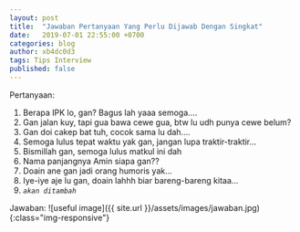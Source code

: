 ```yaml
---
layout: post
title:  "Jawaban Pertanyaan Yang Perlu Dijawab Dengan Singkat"
date:   2019-07-01 22:55:00 +0700
categories: blog
author: xb4dc0d3
tags: Tips Interview
published: false
---
```


Pertanyaan:
1. Berapa IPK lo, gan? Bagus lah yaaa semoga....
2. Gan jalan kuy, tapi gua bawa cewe gua, btw lu udh punya cewe belum?
3. Gan doi cakep bat tuh, cocok sama lu dah....
4. Semoga lulus tepat waktu yak gan, jangan lupa traktir-traktir...
5. Bismillah gan, semoga lulus matkul ini dah
6. Nama panjangnya Amin siapa gan??
7. Doain ane gan jadi orang humoris yak...
8. Iye-iye aje lu gan, doain lahhh biar bareng-bareng kitaa...
9. *`akan ditambah`*

Jawaban:
![useful image]({{ site.url }}/assets/images/jawaban.jpg){:class="img-responsive"}
